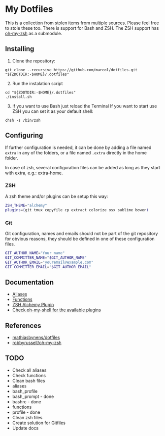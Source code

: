 # My Dotfiles
This is a collection from stolen items from multiple sources. Please feel free to stole these too. There is support for Bash and ZSH. The ZSH support has [oh-my-zsh](https://github.com/robbyrussell/oh-my-zsh) as a submodule.

## Installing
1. Clone the repository:
```prompt
git clone --recursive https://github.com/marcol/dotfiles.git "${ZDOTDIR:-$HOME}/.dotfiles"
```
2. Run the instalation script
```prompt
cd "${ZDOTDIR:-$HOME}/.dotfiles"
./install.sh
```
3. If you want to use Bash just reload the Terminal If you want to start use ZSH you can set it as your default shell:
```prompt
chsh -s /bin/zsh
```

## Configuring
If further configuration is needed, it can be done by adding a file named <code>extra</code> in any of the folders, or a file named <code>.extra</code> directly in the home folder.

In case of zsh, several configuration files can be added as long as they start with extra, e.g.: extra-home.

### ZSH
A zsh theme and/or plugins can be setup this way:
```bash
ZSH_THEME="alchemy"
plugins=(git tmux copyfile cp extract colorize osx sublime bower)
```

### Git
Git configuration, names and emails should not be part of the git repository for obvious reasons, they should be defined in one of these configuration files.

```bash
GIT_AUTHOR_NAME="Your name"
GIT_COMMITTER_NAME="$GIT_AUTHOR_NAME"
GIT_AUTHOR_EMAIL="youremail@example.com"
GIT_COMMITTER_EMAIL="$GIT_AUTHOR_EMAIL"
```


## Documentation
* [Aliases](docs/ALIASES.md)
* [Functions](docs/FUNCTIONS.md)
* [ZSH Alchemy Plugin](docs/ZSH-ALCHEMY.md)
* [Check oh-my-shell for the available plugins](http://ohmyz.sh)

## References
* [mathiasbynens/dotfiles](https://github.com/mathiasbynens/dotfiles)
* [robbyrussell/oh-my-zsh](https://github.com/robbyrussell/oh-my-zsh)

## TODO
* Check all aliases
* Check functions
* Clean bash files
 * aliases
 * bash_profile
 * bash_prompt - done
 * bashrc - done
 * functions
 * profile - done
* Clean zsh files
* Create solution for Gitfiles
* Update docs
